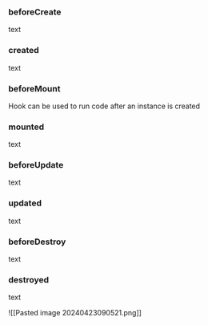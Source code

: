 ### beforeCreate
text
### created
text
### beforeMount
Hook can be used to run code after an instance is created
### mounted
text
### beforeUpdate
text
### updated
text
### beforeDestroy
text
### destroyed
text

![[Pasted image 20240423090521.png]]